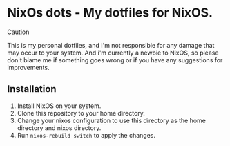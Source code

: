 # NixOs dots - My dotfiles for NixOS.

> [!CAUTION]
> This is my personal dotfiles, and I'm not responsible for any damage that may occur to your system. And i'm currently a newbie to NixOS, so please don't blame me if something goes wrong or if you have any suggestions for improvements.

## Installation

1. Install NixOS on your system.
2. Clone this repository to your home directory.
3. Change your nixos configuration to use this directory as the home directory and nixos directory.
4. Run `nixos-rebuild switch` to apply the changes.
